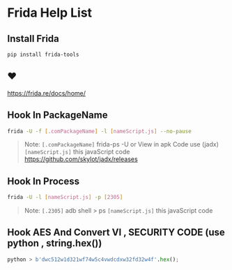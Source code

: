 # Frida Help List 
## Install Frida 
```sh
pip install frida-tools
```
## ❤
https://frida.re/docs/home/

## Hook In PackageName
```sh
frida -U -f [.comPackageName] -l [nameScript.js] --no-pause
```

> Note:
`[.comPackageName]` frida-ps -U or View in apk Code use (jadx)
`[nameScript.js]` this javaScript code
https://github.com/skylot/jadx/releases

## Hook In Process
```sh
frida -U -l [nameScript.js] -p [2305]
```
> Note:
`[.2305]` adb shell > ps
`[nameScript.js]` this javaScript code

## Hook AES And Convert VI , SECURITY CODE (use python ,  string.hex())
```python
python > b'dwc512w1d321wf74w5c4vwdcdxw32fd32w4f'.hex();
```
